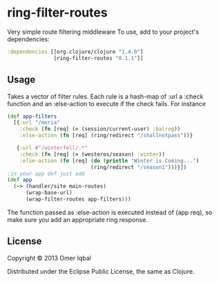# ring-filter-routes
Very simple route filtering middleware
To use, add to your project's dependencies:

```clojure
:dependencies [[org.clojure/clojure "1.4.0"]
               [ring-filter-routes "0.1.1"]]
```

## Usage
Takes a vector of filter rules. Each rule is a hash-map of :url a :check function and an :else-action to execute if the check fails.
For instance

```clojure
(def app-filters
  [{:url "/moria"
    :check (fn [req] (= (session/current-user) :balrog))
    :else-action (fn [req] (ring/redirect "/shallnotpass"))}

   {:url #"/winterfell/.*"
    :check (fn [req] (= (westeros/season) :winter))
    :else-action (fn [req] (do (println "Winter is Coming...")
                           (ring/redirect "/season1")))}])
;in your app def just add
(def app
  (-> (handler/site main-routes)
      (wrap-base-url)
      (wrap-filter-routes app-filters)))

```
The function passed as :else-action is executed instead of (app req), so make sure you add an appropriate ring response.
## License

Copyright © 2013 Omer Iqbal

Distributed under the Eclipse Public License, the same as Clojure.
